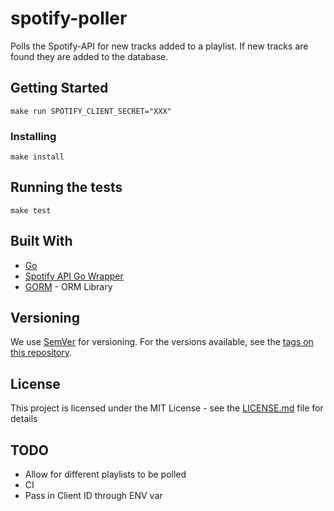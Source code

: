 # spotify-poller

Polls the Spotify-API for new tracks added to a playlist. If new tracks are found they are added to the database.

## Getting Started

```
make run SPOTIFY_CLIENT_SECRET="XXX"
```

### Installing

```
make install
```

## Running the tests

```
make test
```


## Built With

* [Go](https://golang.org/)
* [Spotify API Go Wrapper](https://github.com/zmb3/spotify)
* [GORM](https://gorm.io/) - ORM Library

## Versioning

We use [SemVer](http://semver.org/) for versioning. For the versions available, see the [tags on this repository](https://github.com/pocockn/recs-api/tags). 

## License

This project is licensed under the MIT License - see the [LICENSE.md](LICENSE.md) file for details

## TODO

- Allow for different playlists to be polled
- CI
- Pass in Client ID through ENV var
